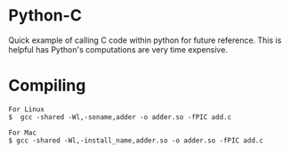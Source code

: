 # Python-C
Quick example of calling C code within python for future reference.  This is helpful has Python's computations are very time expensive.

# Compiling
    For Linux
    $  gcc -shared -Wl,-soname,adder -o adder.so -fPIC add.c

    For Mac
    $ gcc -shared -Wl,-install_name,adder.so -o adder.so -fPIC add.c
